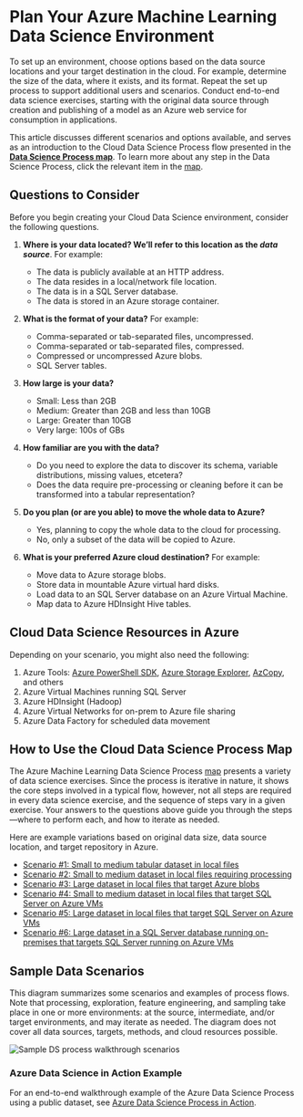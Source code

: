 <properties 
	pageTitle="Plan Your Cloud Data Science Environment | Azure" 
	description="Plan Your Cloud Data Science Environment" 
	metaKeywords="" 
	services="machine-learning" 
	solutions="" 
	documentationCenter="" 
	authors="msolhab"
	manager="paulettm" 
	editor="cgronlun" />

<tags 
	ms.service="data-science-process" 
	ms.workload="data-services" 
	ms.tgt_pltfrm="na" 
	ms.devlang="na" 
	ms.topic="article" 
	ms.date="02/19/2015" 
	ms.author="mohabib, sidneyh" /> 


# Plan Your Azure Machine Learning Data Science Environment

To set up an environment, choose options based on the data source locations and your target destination in the cloud. For example, determine the size of the data, where it exists, and its format. Repeat the set up process to support additional users and scenarios. Conduct end-to-end data science exercises, starting with the original data source through creation and publishing of a model as an Azure web service for consumption in applications.

This article discusses different scenarios and options available, and serves as an introduction to the Cloud Data Science Process flow presented in the **[Data Science Process map](./machine-learning-data-science-how-to-create-machine-learning-service.md)**. To learn more about any step in the Data Science Process, click the relevant item in the [map](./machine-learning-data-science-how-to-create-machine-learning-service.md).

## Questions to Consider

Before you begin creating your Cloud Data Science environment, consider the following questions.

1. **Where is your data located? We’ll refer to this location as the *data source***. For example:
	- The data is publicly available at an HTTP address.
	- The data resides in a local/network file location.
	- The data is in a SQL Server database.
	- The data is stored in an Azure storage container.

2. **What is the format of your data?** For example:
    - Comma-separated or tab-separated files, uncompressed.
    - Comma-separated or tab-separated files, compressed.
	- Compressed or uncompressed Azure blobs.
	- SQL Server tables.

3. **How large is your data?**

    - Small: Less than 2GB
    - Medium: Greater than 2GB and less than 10GB
	- Large: Greater than 10GB
	- Very large: 100s of GBs

4. **How familiar are you with the data?**

    - Do you need to explore the data to discover its schema, variable distributions, missing values, etcetera? 
	- Does the data require pre-processing or cleaning before it can be transformed into a tabular representation? 

5. **Do you plan (or are you able) to move the whole data to Azure?**

    - Yes, planning to copy the whole data to the cloud for processing.
	- No, only a subset of the data will be copied to Azure.

6. **What is your preferred Azure cloud destination?** For example:

	- Move data to Azure storage blobs.
	- Store data in mountable Azure virtual hard disks.
	- Load data to an SQL Server database on an Azure Virtual Machine.
	- Map data to Azure HDInsight Hive tables.

## Cloud Data Science Resources in Azure

Depending on your scenario, you might also need the following:

1.  Azure Tools: [Azure PowerShell SDK](http://azure.microsoft.com/documentation/articles/install-configure-powershell/), [Azure Storage Explorer](http://azurestorageexplorer.codeplex.com/), [AzCopy](http://azure.microsoft.com/documentation/articles/storage-use-azcopy/), and others
2.  Azure Virtual Machines running SQL Server
3.  Azure HDInsight (Hadoop)
4.  Azure Virtual Networks for on-prem to Azure file sharing
5.  Azure Data Factory for scheduled data movement

How to Use the Cloud Data Science Process Map
---------------------------------------------

The Azure Machine Learning Data Science Process [map](./machine-learning-data-science-how-to-create-machine-learning-service.md) presents a variety of
data science exercises. Since the process is iterative in nature, it shows the core steps involved in a typical flow, however, not all steps are required in every data science exercise, and the sequence of steps vary in a given exercise. Your answers to the questions above guide you through the steps—where to perform each, and how to iterate as needed.

Here are example variations based on original data size, data source location, and target repository in Azure.

- [Scenario \#1: Small to medium tabular dataset in local files](http://azure.microsoft.com/en-us/documentation/articles/machine-learning-data-science-plan-sample-scenarios#smalllocal)
- [Scenario \#2: Small to medium dataset in local files requiring processing](http://azure.microsoft.com/en-us/documentation/articles/machine-learning-data-science-plan-sample-scenarios#smalllocalprocess)
- [Scenario \#3: Large dataset in local files that target Azure blobs](http://azure.microsoft.com/en-us/documentation/articles/machine-learning-data-science-plan-sample-scenarios#largelocal)
- [Scenario \#4: Small to medium dataset in local files that target SQL Server on Azure VMs](http://azure.microsoft.com/en-us/documentation/articles/machine-learning-data-science-plan-sample-scenarios#smalllocaltodb)
- [Scenario \#5: Large dataset in local files that target SQL Server on Azure VMs](http://azure.microsoft.com/en-us/documentation/articles/machine-learning-data-science-plan-sample-scenarios#largelocaltodb)
- [Scenario \#6: Large dataset in a SQL Server database running on-premises that targets SQL Server running on Azure VMs](http://azure.microsoft.com/en-us/documentation/articles/machine-learning-data-science-plan-sample-scenarios#largedbtodb)

Sample Data Scenarios
---------------------

This diagram summarizes some scenarios and examples of process flows. Note that  processing, exploration, feature engineering, and sampling take place in one or more environments: at the source, intermediate, and/or target environments, and may iterate as needed. The diagram does not cover all data sources, targets, methods, and cloud resources possible.

![Sample DS process walkthrough scenarios][8]

### Azure Data Science in Action Example

For an end-to-end walkthrough example of the Azure Data Science Process using a public dataset, see [Azure Data Science Process in Action](http://azure.microsoft.com/en-us/documentation/articles/machine-learning-data-science-process-sql-walkthrough/).

[1]: ./media/machine-learning-data-science-plan-your-environment/dsp-plan-small-in-aml.png
[2]: ./media/machine-learning-data-science-plan-your-environment/dsp-plan-local-with-processing.png
[3]: ./media/machine-learning-data-science-plan-your-environment/dsp-plan-local-large.png
[4]: ./media/machine-learning-data-science-plan-your-environment/dsp-plan-local-to-db.png
[5]: ./media/machine-learning-data-science-plan-your-environment/dsp-plan-large-to-db.png
[6]: ./media/machine-learning-data-science-plan-your-environment/dsp-plan-db-to-db.png
[7]: ./media/machine-learning-data-science-plan-your-environment/dsp-plan-attach-db.png
[8]: ./media/machine-learning-data-science-plan-your-environment/dsp-plan-sample-scenarios.png

